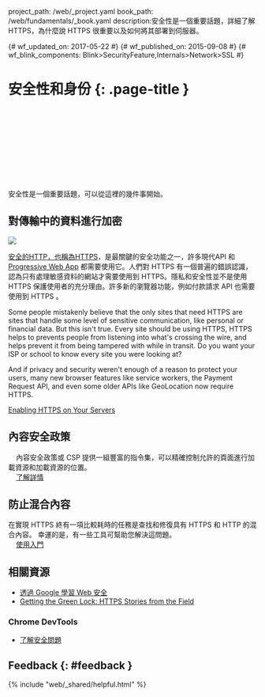 project_path: /web/_project.yaml book_path: /web/fundamentals/_book.yaml description:安全性是一個重要話題，詳細了解 HTTPS，為什麼說 HTTPS 很重要以及如何將其部署到伺服器。

{# wf_updated_on: 2017-05-22 #} {# wf_published_on: 2015-09-08 #} {# wf_blink_components: Blink>SecurityFeature,Internals>Network>SSL #}

# 安全性和身份 {: .page-title }

<div class="video-wrapper">
  <iframe class="devsite-embedded-youtube-video" data-video-id="pgBQn_z3zRE"
          data-autohide="1" data-showinfo="0" frameborder="0" allowfullscreen>
  </iframe>
</div>

安全性是一個重要話題，可以從這裡的幾件事開始。

<div class="clearfix"></div>

## 對傳輸中的資料進行加密

<img src="/web/images/content-https-2x.jpg" class="attempt-right" />

[安全的HTTP，也稱為HTTPS](encrypt-in-transit/why-https)，​​是最關鍵的安全功能之一，許多現代API 和[Progressive Web App](/web/progressive-web-apps/) 都需要使用它。人們對 HTTPS 有一個普遍的錯誤認識，認為只有處理敏感資料的網站才需要使用到 HTTPS。隱私和安全性並不是使用 HTTPS 保護使用者的充分理由。許多新的瀏覽器功能，例如付款請求 API 也需要使用到 HTTPS 。

Some people mistakenly believe that the only sites that need HTTPS are sites that handle some level of sensitive communication, like personal or financial data. But this isn't true. Every site should be using HTTPS, HTTPS helps to prevents people from listening into what's crossing the wire, and helps prevent it from being tampered with while in transit. Do you want your ISP or school to know every site you were looking at?

And if privacy and security weren't enough of a reason to protect your users, many new browser features like service workers, the Payment Request API, and even some older APIs like GeoLocation now require HTTPS.

[Enabling HTTPS on Your Servers](/web/fundamentals/security/encrypt-in-transit/enable-https)

<div class="attempt-left">
  <h2>
    內容安全政策
  </h2>
  
  <p>
        內容安全政策或 CSP 提供一組豐富的指令集，可以精確控制允許的頁面進行加載資源和加載資源的位置。<br />     <a href="csp/">了解詳情</a>   
  </p>
</div>

<div class="attempt-right">
  <h2>
    防止混合內容
  </h2>
  
  <p>
    在實現 HTTPS 終有一項比較耗時的任務是查找和修復具有 HTTPS 和 HTTP 的混合內容。 幸運的是，有一些工具可幫助您解決這問題。 <br />     <a href="prevent-mixed-content/what-is-mixed-content">使用入門</a>   
  </p>
</div>

<div style="clear:both"></div>

## 相關資源

* [透過 Google 學習 Web 安全](https://www.youtube.com/watch?v=tgEIo7ZSkbQ)
* [Getting the Green Lock: HTTPS Stories from the Field](https://www.youtube.com/watch?v=GoXgl9r0Kjk)

### Chrome DevTools

* [了解安全問題](/web/tools/chrome-devtools/security)

## Feedback {: #feedback }

{% include "web/_shared/helpful.html" %}